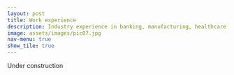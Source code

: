 ```yaml
---
layout: post
title: Work experience
description: Industry experience in banking, manufacturing, healthcare, consulting
image: assets/images/pic07.jpg
nav-menu: true
show_tile: true
---
```

Under construction